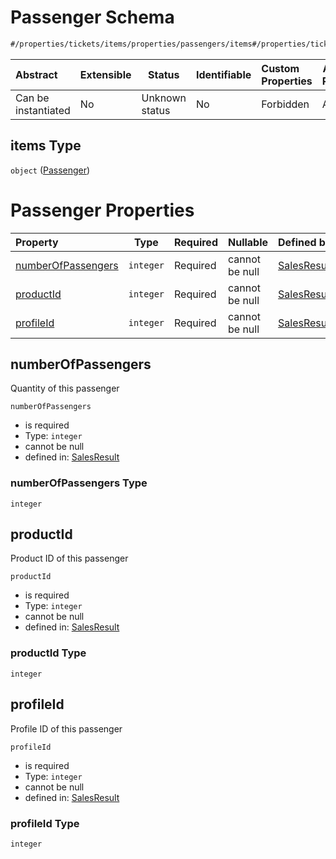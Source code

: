 # Passenger Schema

```txt
#/properties/tickets/items/properties/passengers/items#/properties/tickets/items/properties/passengers/items
```




| Abstract            | Extensible | Status         | Identifiable | Custom Properties | Additional Properties | Access Restrictions | Defined In                                                                                          |
| :------------------ | ---------- | -------------- | ------------ | :---------------- | --------------------- | ------------------- | --------------------------------------------------------------------------------------------------- |
| Can be instantiated | No         | Unknown status | No           | Forbidden         | Allowed               | none                | [sales-result.json\*](../../schema/proprietary-extensions/sales-result.json "open original schema") |

## items Type

`object` ([Passenger](sales-result-properties-tickets-sold-in-this-sale-ticket-properties-passengers-passenger.md))

# Passenger Properties

| Property                                  | Type      | Required | Nullable       | Defined by                                                                                                                                                                                                                                                                                                           |
| :---------------------------------------- | --------- | -------- | -------------- | :------------------------------------------------------------------------------------------------------------------------------------------------------------------------------------------------------------------------------------------------------------------------------------------------------------------- |
| [numberOfPassengers](#numberofpassengers) | `integer` | Required | cannot be null | [SalesResult](sales-result-properties-tickets-sold-in-this-sale-ticket-properties-passengers-passenger-properties-numberofpassengers.md "\#/properties/tickets/items/properties/passengers/items/properties/numberOfPassengers#/properties/tickets/items/properties/passengers/items/properties/numberOfPassengers") |
| [productId](#productid)                   | `integer` | Required | cannot be null | [SalesResult](sales-result-properties-tickets-sold-in-this-sale-ticket-properties-passengers-passenger-properties-productid.md "\#/properties/tickets/items/properties/passengers/items/properties/productId#/properties/tickets/items/properties/passengers/items/properties/productId")                            |
| [profileId](#profileid)                   | `integer` | Required | cannot be null | [SalesResult](sales-result-properties-tickets-sold-in-this-sale-ticket-properties-passengers-passenger-properties-profileid.md "\#/properties/tickets/items/properties/passengers/items/properties/profileId#/properties/tickets/items/properties/passengers/items/properties/profileId")                            |

## numberOfPassengers

Quantity of this passenger


`numberOfPassengers`

-   is required
-   Type: `integer`
-   cannot be null
-   defined in: [SalesResult](sales-result-properties-tickets-sold-in-this-sale-ticket-properties-passengers-passenger-properties-numberofpassengers.md "\#/properties/tickets/items/properties/passengers/items/properties/numberOfPassengers#/properties/tickets/items/properties/passengers/items/properties/numberOfPassengers")

### numberOfPassengers Type

`integer`

## productId

Product ID of this passenger


`productId`

-   is required
-   Type: `integer`
-   cannot be null
-   defined in: [SalesResult](sales-result-properties-tickets-sold-in-this-sale-ticket-properties-passengers-passenger-properties-productid.md "\#/properties/tickets/items/properties/passengers/items/properties/productId#/properties/tickets/items/properties/passengers/items/properties/productId")

### productId Type

`integer`

## profileId

Profile ID of this passenger


`profileId`

-   is required
-   Type: `integer`
-   cannot be null
-   defined in: [SalesResult](sales-result-properties-tickets-sold-in-this-sale-ticket-properties-passengers-passenger-properties-profileid.md "\#/properties/tickets/items/properties/passengers/items/properties/profileId#/properties/tickets/items/properties/passengers/items/properties/profileId")

### profileId Type

`integer`
